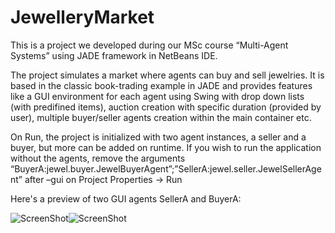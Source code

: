 # JewelleryMarket

This is a project we developed during our MSc course “Multi-Agent Systems” using JADE framework in NetBeans IDE.

The project simulates a market where agents can buy and sell jewelries. It is based in the classic book-trading example in JADE and provides features like a GUI environment for each agent using Swing with drop down lists (with predifined items), auction creation with specific duration (provided by user), multiple buyer/seller agents creation within the main container etc.

On Run, the project is initialized with two agent instances, a seller and a buyer, but more can be added on runtime. If you wish to run the application without the agents, remove the arguments “BuyerA:jewel.buyer.JewelBuyerAgent”;”SellerA:jewel.seller.JewelSellerAgent” after –gui on Project Properties -> Run

Here's a preview of two GUI agents SellerA and BuyerA:

![ScreenShot](https://cloud.githubusercontent.com/assets/19364658/24295171/2e187e36-10a2-11e7-80e6-fad45c35a38b.png)![ScreenShot](https://cloud.githubusercontent.com/assets/19364658/24295179/35922b3a-10a2-11e7-89df-1b33e1f70060.png)
